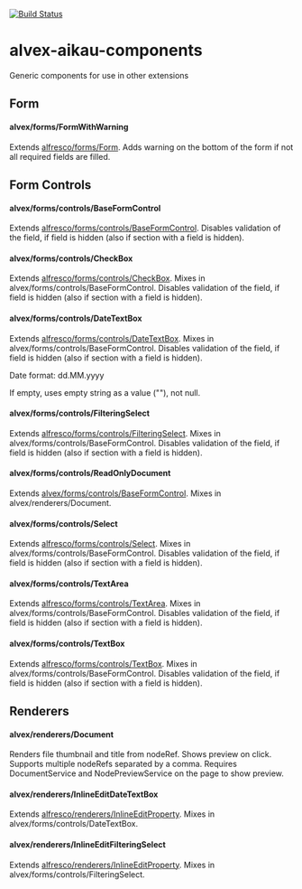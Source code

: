 [![Build Status](https://travis-ci.org/ITDSystems/alvex-aikau-components.svg?branch=master)](https://travis-ci.org/ITDSystems/alvex-aikau-components)

# alvex-aikau-components
Generic components for use in other extensions

## Form

#### alvex/forms/FormWithWarning

Extends [alfresco/forms/Form](http://dev.alfresco.com/resource/docs/aikau-jsdoc/Form.html).
Adds warning on the bottom of the form if not all required fields are filled.

## Form Controls

#### alvex/forms/controls/BaseFormControl

Extends [alfresco/forms/controls/BaseFormControl](http://dev.alfresco.com/resource/docs/aikau-jsdoc/BaseFormControl.html).
Disables validation of the field, if field is hidden (also if section with a field is hidden).

#### alvex/forms/controls/CheckBox

Extends [alfresco/forms/controls/CheckBox](http://dev.alfresco.com/resource/docs/aikau-jsdoc/CheckBox.html).
Mixes in alvex/forms/controls/BaseFormControl. Disables validation of the field, if field is hidden (also if section with a field is hidden).

#### alvex/forms/controls/DateTextBox

Extends [alfresco/forms/controls/DateTextBox](http://dev.alfresco.com/resource/docs/aikau-jsdoc/DateTextBox.html).
Mixes in alvex/forms/controls/BaseFormControl. Disables validation of the field, if field is hidden (also if section with a field is hidden).

Date format: dd.MM.yyyy

If empty, uses empty string as a value (""), not null.

#### alvex/forms/controls/FilteringSelect

Extends [alfresco/forms/controls/FilteringSelect](http://dev.alfresco.com/resource/docs/aikau-jsdoc/FilteringSelect.html).
Mixes in alvex/forms/controls/BaseFormControl. Disables validation of the field, if field is hidden (also if section with a field is hidden).

#### alvex/forms/controls/ReadOnlyDocument

Extends [alvex/forms/controls/BaseFormControl](http://dev.alfresco.com/resource/docs/aikau-jsdoc/BaseFormControl.html).
Mixes in alvex/renderers/Document.

#### alvex/forms/controls/Select

Extends [alfresco/forms/controls/Select](http://dev.alfresco.com/resource/docs/aikau-jsdoc/Select.html).
Mixes in alvex/forms/controls/BaseFormControl. Disables validation of the field, if field is hidden (also if section with a field is hidden).

#### alvex/forms/controls/TextArea

Extends [alfresco/forms/controls/TextArea](http://dev.alfresco.com/resource/docs/aikau-jsdoc/TextArea.html).
Mixes in alvex/forms/controls/BaseFormControl. Disables validation of the field, if field is hidden (also if section with a field is hidden).

#### alvex/forms/controls/TextBox

Extends [alfresco/forms/controls/TextBox](http://dev.alfresco.com/resource/docs/aikau-jsdoc/TextBox.html).
Mixes in alvex/forms/controls/BaseFormControl. Disables validation of the field, if field is hidden (also if section with a field is hidden).

## Renderers

#### alvex/renderers/Document

Renders file thumbnail and title from nodeRef. Shows preview on click. Supports multiple nodeRefs separated by a comma.
Requires DocumentService and NodePreviewService on the page to show preview.

#### alvex/renderers/InlineEditDateTextBox

Extends [alfresco/renderers/InlineEditProperty](http://dev.alfresco.com/resource/docs/aikau-jsdoc/InlineEditProperty.html).
Mixes in alvex/forms/controls/DateTextBox.

#### alvex/renderers/InlineEditFilteringSelect

Extends [alfresco/renderers/InlineEditProperty](http://dev.alfresco.com/resource/docs/aikau-jsdoc/InlineEditProperty.html).
Mixes in alvex/forms/controls/FilteringSelect.
